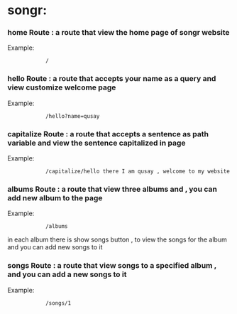 # songr: 

### home Route : a route that view the home page of songr website 
Example:

                /

### hello Route : a route that accepts your name as a query and view customize welcome page

Example:

                /hello?name=qusay

### capitalize Route : a route that accepts a sentence as path variable and view the sentence capitalized in page 

Example:

                /capitalize/hello there I am qusay , welcome to my website


### albums Route : a route that view three albums and , you can add new album to the page 

Example:

                /albums

in each album there is show songs button , to view the songs for the album and you can add new songs to it

### songs Route : a route that view songs to a specified album , and you can add a new songs to it

Example:

                /songs/1



